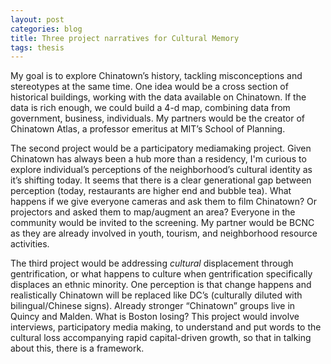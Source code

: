 ```yaml
---
layout: post
categories: blog
title: Three project narratives for Cultural Memory
tags: thesis
---
```


My goal is to explore Chinatown’s history, tackling misconceptions and stereotypes at the same time. One idea would be a cross section of historical buildings, working with the data available on Chinatown. If the data is rich enough, we could build a 4-d map, combining data from government, business, individuals. My partners would be the creator of Chinatown Atlas, a professor emeritus at MIT’s School of Planning.

The second project would be a participatory mediamaking project. Given Chinatown has always been a hub more than a residency, I'm curious to explore individual’s perceptions of the neighborhood’s cultural identity as it’s shifting today. It seems that there is a clear generational gap between perception (today, restaurants are higher end and bubble tea). What happens if we give everyone cameras and ask them to film Chinatown? Or projectors and asked them to map/augment an area? Everyone in the community would be invited to the screening. My partner would be BCNC as they are already involved in youth, tourism, and neighborhood resource activities.

The third project would be addressing *cultural* displacement through gentrification, or what happens to culture when gentrification specifically displaces an ethnic minority. One perception is that change happens and realistically Chinatown will be replaced like DC’s (culturally diluted with bilingual/Chinese signs). Already stronger “Chinatown” groups live in Quincy and Malden. What is Boston losing? This project would involve interviews, participatory media making, to understand and put words to the cultural loss accompanying rapid capital-driven growth, so that in talking about this, there is a framework.
